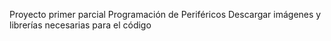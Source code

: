 
Proyecto primer parcial Programación de Periféricos
Descargar imágenes y librerías necesarias para el código
